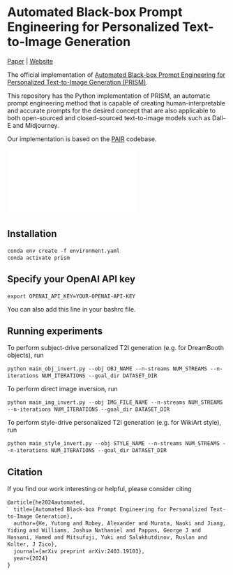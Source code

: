 # Automated Black-box Prompt Engineering for Personalized Text-to-Image Generation
<a href="https://arxiv.org/pdf/2403.19103">Paper</a> | <a href="https://kellyyutonghe.github.io/prism/">Website</a>

The official implementation of <a href="https://arxiv.org/abs/2403.19103">Automated Black-box Prompt Engineering for Personalized Text-to-Image Generation (PRISM)</a>. 

This repository has the Python implementation of PRISM, an automatic prompt engineering method that is capable of creating human-interpretable and accurate prompts for the desired concept that are also applicable to both open-sourced and closed-sourced text-to-image models such as Dall-E and Midjourney.

Our implementation is based on the <a href="https://github.com/patrickrchao/JailbreakingLLMs">PAIR</a> codebase.

![Overview of PRISM](assets/intro.pdf)

## Installation
```
conda env create -f environment.yaml
conda activate prism
```

## Specify your OpenAI API key
```
export OPENAI_API_KEY=YOUR-OPENAI-API-KEY
```
You can also add this line in your bashrc file.

## Running experiments
To perform subject-drive personalized T2I generation (e.g. for DreamBooth objects), run
```
python main_obj_invert.py --obj OBJ_NAME --n-streams NUM_STREAMS --n-iterations NUM_ITERATIONS --goal_dir DATASET_DIR
```

To perform direct image inversion, run
```
python main_img_invert.py --obj IMG_FILE_NAME --n-streams NUM_STREAMS --n-iterations NUM_ITERATIONS --goal_dir DATASET_DIR
```

To perform style-drive personalized T2I generation (e.g. for WikiArt style), run
```
python main_style_invert.py --obj STYLE_NAME --n-streams NUM_STREAMS --n-iterations NUM_ITERATIONS --goal_dir DATASET_DIR
```

## Citation
If you find our work interesting or helpful, please consider citing

```
@article{he2024automated,
  title={Automated Black-box Prompt Engineering for Personalized Text-to-Image Generation},
  author={He, Yutong and Robey, Alexander and Murata, Naoki and Jiang, Yiding and Williams, Joshua Nathaniel and Pappas, George J and Hassani, Hamed and Mitsufuji, Yuki and Salakhutdinov, Ruslan and Kolter, J Zico},
  journal={arXiv preprint arXiv:2403.19103},
  year={2024}
}
```
